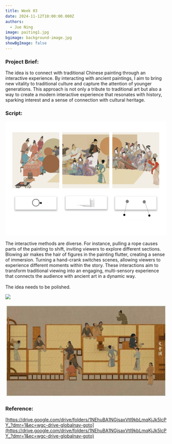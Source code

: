 ```yaml
---
title: Week 03
date: 2024-11-12T10:00:00.000Z
authors:
  - Jue Ning
image: paiting1.jpg
bgimage: background-image.jpg
showBgImage: false
---
```

### Project Brief:

The idea is to connect with traditional Chinese painting through an interactive experience. By interacting with ancient paintings, I aim to bring new vitality to traditional culture and capture the attention of younger generations. This approach is not only a tribute to traditional art but also a way to create a modern interactive experience that resonates with history, sparking interest and a sense of connection with cultural heritage.

### Script:

![](screen-shot-2024-11-12-at-13.28.44.png)

The interactive methods are diverse. For instance, pulling a rope causes parts of the painting to shift, inviting viewers to explore different sections. Blowing air makes the hair of figures in the painting flutter, creating a sense of immersion. Turning a hand-crank switches scenes, allowing viewers to experience different moments within the story. These interactions aim to transform traditional viewing into an engaging, multi-sensory experience that connects the audience with ancient art in a dynamic way.\
\
The idea needs to be polished.

![](paiting-2.gif)

![](paiting1.jpg)



### Reference:

[https://drive.google.com/drive/folders/1NEhuBA1NGjsaxVtI9kbLmqKjJk5lcPY_?dmr=1&ec=wgc-drive-globalnav-goto](https://drive.google.com/drive/folders/1NEhuBA1NGjsaxVtI9kbLmqKjJk5lcPY_?dmr=1&ec=wgc-drive-globalnav-goto)

[](https://drive.google.com/drive/folders/1NEhuBA1NGjsaxVtI9kbLmqKjJk5lcPY_?dmr=1&ec=wgc-drive-globalnav-goto)

[](https://drive.google.com/drive/folders/1NEhuBA1NGjsaxVtI9kbLmqKjJk5lcPY_?dmr=1&ec=wgc-drive-globalnav-goto)
